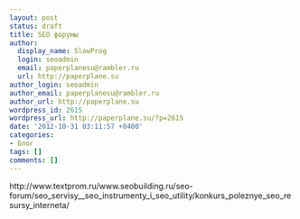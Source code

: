 ```yaml
---
layout: post
status: draft
title: SEO форумы
author:
  display_name: SlowProg
  login: seoadmin
  email: paperplanesu@rambler.ru
  url: http://paperplane.su
author_login: seoadmin
author_email: paperplanesu@rambler.ru
author_url: http://paperplane.su
wordpress_id: 2615
wordpress_url: http://paperplane.su/?p=2615
date: '2012-10-31 03:11:57 +0400'
categories:
- Блог
tags: []
comments: []
---
```

<p>http:&#47;&#47;www.textprom.ru&#47;www.seobuilding.ru&#47;seo-forum&#47;seo_servisy__seo_instrumenty_i_seo_utility&#47;konkurs_poleznye_seo_resursy_interneta&#47;</p>

